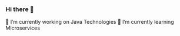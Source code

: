 ### Hi there 👋
 🔭 I’m currently working on Java Technologies
 🌱 I’m currently learning Microservices
<!--
**ItsChaitanyaReddy/ItsChaitanyaReddy** is a ✨ _special_ ✨ repository because its `README.md` (this file) appears on your GitHub profile.

Here are some ideas to get you started:

- 🔭 I’m currently working on Java Technologies
- 🌱 I’m currently learning Microservices
- 👯 I’m looking to collaborate on ...
- 🤔 I’m looking for help with ...
- 💬 Ask me about ...
- 📫 How to reach me: 
- 😄 Pronouns: ...
- ⚡ Fun fact: ...
-->
